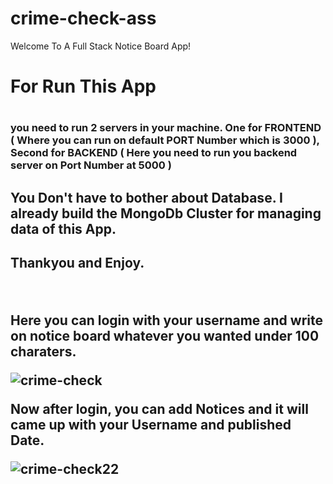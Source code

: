 # crime-check-ass

Welcome To A Full Stack Notice Board App!

<h1>For Run This App<h1/>
<h3>you need to run 2 servers in your machine.
One for FRONTEND ( Where you can run on default PORT Number which is 3000 ),
Second for BACKEND ( Here you need to run you backend server on Port Number at 5000 ) <h3/>


<h2>You Don't have to bother about Database. I already build the MongoDb Cluster for managing data of this App.<h2/>

Thankyou and Enjoy.

<br/>

Here you can login with your username and write on notice board whatever you wanted under 100 charaters.

![crime-check](https://user-images.githubusercontent.com/96112427/186133238-b0071678-e7d2-42c3-ab1c-9409c069c126.PNG)

Now after login, you can add Notices and it will came up with your Username and published Date.

![crime-check22](https://user-images.githubusercontent.com/96112427/186133437-e2f250ba-0d51-4d49-b029-6d698497ab95.PNG)


